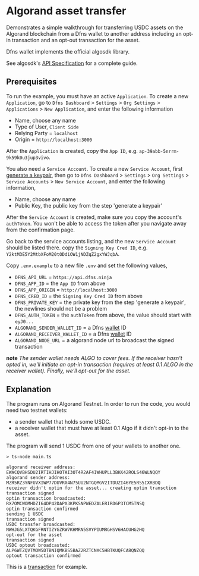 # Algorand asset transfer

Demonstrates a simple walkthrough for transferring USDC assets on the Algorand blockchain from a Dfns wallet to another address including an opt-in transaction and an opt-out transaction for the asset.

Dfns wallet implements the official algosdk library.

See algosdk's [API Specification](https://algorand.github.io/js-algorand-sdk/) for a complete guide.

## Prerequisites

To run the example, you must have an active `Application`. To create a new `Application`, go to `Dfns Dashboard` > `Settings` > `Org Settings` > `Applications` > `New Application`, and enter the following information

- Name, choose any name
- Type of User, `Client Side`
- Relying Party = `localhost`
- Origin = `http://localhost:3000`

After the `Application` is created, copy the `App ID`, e.g. `ap-39abb-5nrrm-9k59k0u3jup3vivo`.

You also need a `Service Account`. To create a new `Service Account`, first [generate a keypair](https://docs.dfns.co/dfns-docs/advanced-topics/authentication/credentials/generate-a-key-pair), then go to `Dfns Dashboard` > `Settings` > `Org Settings` > `Service Accounts` > `New Service Account`, and enter the following information,

- Name, choose any name
- Public Key, the public key from the step 'generate a keypair'

After the `Service Account` is created, make sure you copy the account's `authToken`. You won't be able to access the token after you navigate away from the confirmation page.

Go back to the service accounts listing, and the new `Service Account` should be listed there. copy the `Signing Key Cred ID`, e.g. `Y2ktM3E5Y2MtbXFoM20tODdiOW1jNDZqZ2gxYWJqbA`.

Copy `.env.example` to a new file `.env` and set the following values,

- `DFNS_API_URL` = `https://api.dfns.ninja`
- `DFNS_APP_ID` = the `App ID` from above
- `DFNS_APP_ORIGIN` = `http://localhost:3000`
- `DFNS_CRED_ID` = the `Signing Key Cred ID` from above
- `DFNS_PRIVATE_KEY` = the private key from the step 'generate a keypair', the newlines should not be a problem
- `DFNS_AUTH_TOKEN` = the `authToken` from above, the value should start with `eyJ0...`
- `ALGORAND_SENDER_WALLET_ID` = a Dfns [wallet](https://docs.dfns.co/dfns-docs/api-docs/beta-wallets-api-and-nfts/create-wallet) ID
- `ALGORAND_RECEIVER_WALLET_ID` = a Dfns [wallet](https://docs.dfns.co/dfns-docs/api-docs/beta-wallets-api-and-nfts/create-wallet) ID
- `ALGORAND_NODE_URL` = a algorand node url to broadcast the signed transaction

**note** _The sender wallet needs ALGO to cover fees. If the receiver hasn't opted in, we'll initiate an opt-in transaction (requires at least 0.1 ALGO in the receiver wallet). Finally, we'll opt-out for the asset._

## Explanation

The program runs on Algorand Testnet. In order to run the code, you would need two testnet wallets:
 - a sender wallet that holds some USDC.
 - a receiver wallet that must have at least 0.1 Algo if it didn't opt-in to the asset.
  
The program will send 1 USDC from one of your wallets to another one.

```shell
> ts-node main.ts

algorand receiver address: EWACQVBHSDU2IRTIHJIHOTAI3OT4R2AF4IWHUPLL3BKK42ROLS46WLNQQY
algorand sender address: MZR5RZ3YNFUVXIWP77DUVRX4N75UU2NTGQMGV2ITDUZI46YE5RS5IXRBDQ
receiver didn't optin for the asset... creating optin transction
transaction signed
optin transaction broadcasted: RX7OMCWOMHDZI64DP42DAPX3KPKSNPWEDZALERIRD6P3TCM5TNSQ
optin transaction confirmed
sending 1 USDC
transaction signed
USDC transfer broadcasted: NWHJG5LXTQKGFRNTIZYGZRW7KHMRN5SVYPIUMRGHSV6HAOUHG2HQ
opt-out for the asset
transaction signed
USDC optout broadcasted: ALP6WTZQVTMOW5DTBNIQMKBS5BAZ2RZTCNXC5HBTKUQFCABQNZQQ
optout transaction confirmed
```

This is a [transaction](https://testnet.explorer.perawallet.app/tx/M2CUMHCEEWC7W63ZZS65FZFZ3VDLGZH2YI5A364CRNHBLKXBF76A/) for example.
